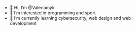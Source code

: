 - 👋 Hi, I’m @Valeriamyk
- 👀 I’m interested in programming and sport
- 🌱 I’m currently learning cybersecurity, web design and web development

  

<!---
Valeriamyk/Valeriamyk is a ✨ special ✨ repository because its `README.md` (this file) appears on your GitHub profile.
You can click the Preview link to take a look at your changes.
--->
